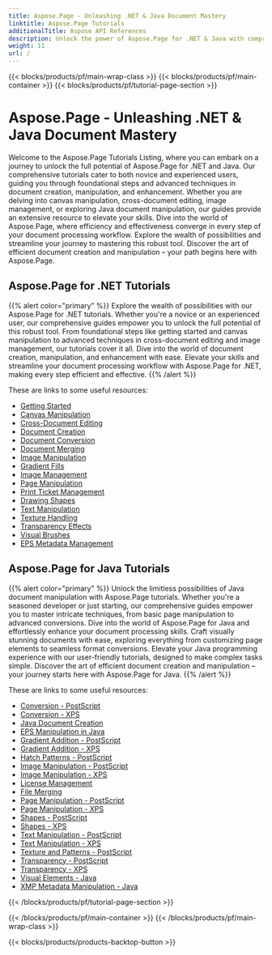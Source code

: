 ```yaml
---
title: Aspose.Page - Unleashing .NET & Java Document Mastery
linktitle: Aspose.Page Tutorials
additionalTitle: Aspose API References
description: Unlock the power of Aspose.Page for .NET & Java with comprehensive tutorials. Master document creation, manipulation, and enhancement effortlessly.
weight: 11
url: /
---
```


{{< blocks/products/pf/main-wrap-class >}}
{{< blocks/products/pf/main-container >}}
{{< blocks/products/pf/tutorial-page-section >}}

# Aspose.Page - Unleashing .NET & Java Document Mastery


Welcome to the Aspose.Page Tutorials Listing, where you can embark on a journey to unlock the full potential of Aspose.Page for .NET and Java. Our comprehensive tutorials cater to both novice and experienced users, guiding you through foundational steps and advanced techniques in document creation, manipulation, and enhancement. Whether you are delving into canvas manipulation, cross-document editing, image management, or exploring Java document manipulation, our guides provide an extensive resource to elevate your skills. Dive into the world of Aspose.Page, where efficiency and effectiveness converge in every step of your document processing workflow. Explore the wealth of possibilities and streamline your journey to mastering this robust tool. Discover the art of efficient document creation and manipulation – your path begins here with Aspose.Page.

## Aspose.Page for .NET Tutorials
{{% alert color="primary" %}}
Explore the wealth of possibilities with our Aspose.Page for .NET tutorials. Whether you're a novice or an experienced user, our comprehensive guides empower you to unlock the full potential of this robust tool. From foundational steps like getting started and canvas manipulation to advanced techniques in cross-document editing and image management, our tutorials cover it all. Dive into the world of document creation, manipulation, and enhancement with ease. Elevate your skills and streamline your document processing workflow with Aspose.Page for .NET, making every step efficient and effective.
{{% /alert %}}

These are links to some useful resources:
 
- [Getting Started](./net/getting-started/)
- [Canvas Manipulation](./net/canvas-manipulation/)
- [Cross-Document Editing](./net/cross-document-editing/)
- [Document Creation](./net/document-creation/)
- [Document Conversion](./net/document-conversion/)
- [Document Merging](./net/document-merging/)
- [Image Manipulation](./net/image-manipulation/)
- [Gradient Fills](./net/gradient-fills/)
- [Image Management](./net/image-management/)
- [Page Manipulation](./net/page-manipulation/)
- [Print Ticket Management](./net/print-ticket-management/)
- [Drawing Shapes](./net/drawing-shapes/)
- [Text Manipulation](./net/text-manipulation/)
- [Texture Handling](./net/texture-handling/)
- [Transparency Effects](./net/transparency-effects/)
- [Visual Brushes](./net/visual-brushes/)
- [EPS Metadata Management](./net/eps-metadata-management/)



## Aspose.Page for Java Tutorials
{{% alert color="primary" %}}
Unlock the limitless possibilities of Java document manipulation with Aspose.Page tutorials. Whether you're a seasoned developer or just starting, our comprehensive guides empower you to master intricate techniques, from basic page manipulation to advanced conversions. Dive into the world of Aspose.Page for Java and effortlessly enhance your document processing skills. Craft visually stunning documents with ease, exploring everything from customizing page elements to seamless format conversions. Elevate your Java programming experience with our user-friendly tutorials, designed to make complex tasks simple. Discover the art of efficient document creation and manipulation – your journey starts here with Aspose.Page for Java.
{{% /alert %}}

These are links to some useful resources:

- [Conversion - PostScript](./java/postscript-conversion/)
- [Conversion - XPS](./java/xps-conversion/)
- [Java Document Creation](./java/document-creation/)
- [EPS Manipulation in Java](./java/manipulation-eps/)
- [Gradient Addition - PostScript](./java/postscript-gradient-addition/)
- [Gradient Addition - XPS](./java/xps-gradient-addition/)
- [Hatch Patterns - PostScript](./java/postscript-hatch-patterns/)
- [Image Manipulation - PostScript](./java/postscript-image-manipulation/)
- [Image Manipulation - XPS](./java/xps-image-manipulation/)
- [License Management](./java/license-management/)
- [File Merging](./java/file-merging/)
- [Page Manipulation - PostScript](./java/postscript-page-manipulation/)
- [Page Manipulation - XPS](./java/xps-page-manipulation/)
- [Shapes - PostScript](./java/postscript-shapes/)
- [Shapes - XPS](./java/xps-shapes/)
- [Text Manipulation - PostScript](./java/postscript-text-manipulation/)
- [Text Manipulation - XPS](./java/xps-text-manipulation/)
- [Texture and Patterns - PostScript](./java/postscript-texture-patterns/)
- [Transparency - PostScript](./java/postscript-transparency/)
- [Transparency - XPS](./java/xps-transparency/)
- [Visual Elements - Java](./java/visual-elements/)
- [XMP Metadata Manipulation - Java](./java/xmp-metadata-manipulation/)



{{< /blocks/products/pf/tutorial-page-section >}}

{{< /blocks/products/pf/main-container >}}
{{< /blocks/products/pf/main-wrap-class >}}

{{< blocks/products/products-backtop-button >}}
